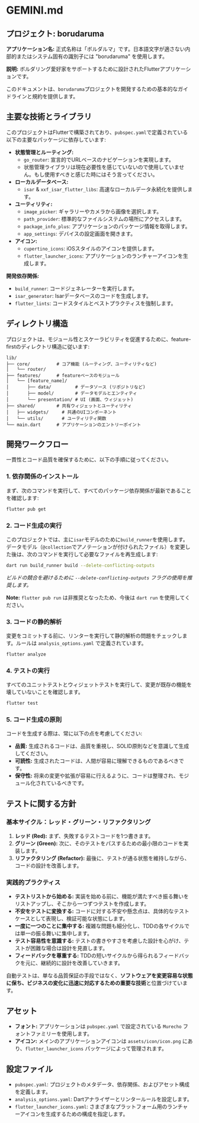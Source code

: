 # GEMINI.md

## プロジェクト: borudaruma

**アプリケーション名:** 正式名称は「ボルダルマ」です。日本語文字が適さない内部的またはシステム固有の識別子には "borudaruma" を使用します。

**説明:** ボルダリング愛好家をサポートするために設計されたFlutterアプリケーションです。

このドキュメントは、`borudaruma`プロジェクトを開発するための基本的なガイドラインと規約を提供します。

## 主要な技術とライブラリ

このプロジェクトはFlutterで構築されており、`pubspec.yaml`で定義されている以下の主要なパッケージに依存しています:

- **状態管理とルーティング:**
  - `go_router`: 宣言的でURLベースのナビゲーションを実現します。
  - 状態管理ライブラリは現在必要性を感じていないので使用していません。もし使用すべきと感じた時にはそう言ってください。
- **ローカルデータベース:**
  - `isar` & `xxf_isar_flutter_libs`: 高速なローカルデータ永続化を提供します。
- **ユーティリティ:**
  - `image_picker`: ギャラリーやカメラから画像を選択します。
  - `path_provider`: 標準的なファイルシステムの場所にアクセスします。
  - `package_info_plus`: アプリケーションのパッケージ情報を取得します。
  - `app_settings`: デバイスの設定画面を開きます。
- **アイコン:**
  - `cupertino_icons`: iOSスタイルのアイコンを提供します。
  - `flutter_launcher_icons`: アプリケーションのランチャーアイコンを生成します。

**開発依存関係:**
- `build_runner`: コードジェネレーターを実行します。
- `isar_generator`: Isarデータベースのコードを生成します。
- `flutter_lints`: コードスタイルとベストプラクティスを強制します。

## ディレクトリ構造

プロジェクトは、モジュール性とスケーラビリティを促進するために、feature-firstのディレクトリ構造に従います:

```
lib/
├── core/          # コア機能 (ルーティング、ユーティリティなど)
│   └── router/
├── features/      # featureベースのモジュール
│   └── [feature_name]/
│       ├── data/         # データソース (リポジトリなど)
│       ├── model/        # データモデルとエンティティ
│       └── presentation/ # UI (画面、ウィジェット)
├── shared/        # 共有ウィジェットとユーティリティ
│   ├── widgets/     # 共通のUIコンポーネント
│   └── utils/       # ユーティリティ関数
└── main.dart      # アプリケーションのエントリーポイント
```

## 開発ワークフロー

一貫性とコード品質を確保するために、以下の手順に従ってください。

### 1. 依存関係のインストール

まず、次のコマンドを実行して、すべてのパッケージ依存関係が最新であることを確認します:

```sh
flutter pub get
```

### 2. コード生成の実行

このプロジェクトでは、主に`isar`モデルのために`build_runner`を使用します。データモデル（`@collection`でアノテーションが付けられたファイル）を変更した後は、次のコマンドを実行して必要なファイルを再生成します:

```sh
dart run build_runner build --delete-conflicting-outputs
```

*ビルドの競合を避けるために `--delete-conflicting-outputs` フラグの使用を推奨します。*

**Note:** `flutter pub run` は非推奨となったため、今後は `dart run` を使用してください。

### 3. コードの静的解析

変更をコミットする前に、リンターを実行して静的解析の問題をチェックします。ルールは `analysis_options.yaml` で定義されています。

```sh
flutter analyze
```

### 4. テストの実行

すべてのユニットテストとウィジェットテストを実行して、変更が既存の機能を壊していないことを確認します。

```sh
flutter test
```

### 5. コード生成の原則

コードを生成する際は、常に以下の点を考慮してください:
- **品質:** 生成されるコードは、品質を重視し、SOLID原則などを意識して生成してください。
- **可読性:** 生成されたコードは、人間が容易に理解できるものであるべきです。
- **保守性:** 将来の変更や拡張が容易に行えるように、コードは整理され、モジュール化されているべきです。

## テストに関する方針

### 基本サイクル：レッド・グリーン・リファクタリング

1.  **レッド (Red):** まず、失敗するテストコードを1つ書きます。
2.  **グリーン (Green):** 次に、そのテストをパスするための最小限のコードを実装します。
3.  **リファクタリング (Refactor):** 最後に、テストが通る状態を維持しながら、コードの設計を改善します。

### 実践的プラクティス

- **テストリストから始める:** 実装を始める前に、機能が満たすべき振る舞いをリストアップし、そこから一つずつテストを作成します。
- **不安をテストに変換する:** コードに対する不安や懸念点は、具体的なテストケースとして表現し、検証可能な状態にします。
- **一度に一つのことに集中する:** 複雑な問題も細分化し、TDDの各サイクルでは単一の振る舞いに集中します。
- **テスト容易性を意識する:** テストの書きやすさを考慮した設計を心がけ、テストが困難な場合は設計を見直します。
- **フィードバックを尊重する:** TDDの短いサイクルから得られるフィードバックを元に、継続的に設計を改善していきます。

自動テストは、単なる品質保証の手段ではなく、**ソフトウェアを変更容易な状態に保ち、ビジネスの変化に迅速に対応するための重要な技術**と位置づけています。

## アセット

- **フォント:** アプリケーションは `pubspec.yaml` で設定されている `Murecho` フォントファミリーを使用します。
- **アイコン:** メインのアプリケーションアイコンは `assets/icon/icon.png` にあり、`flutter_launcher_icons` パッケージによって管理されます。

## 設定ファイル

- `pubspec.yaml`: プロジェクトのメタデータ、依存関係、およびアセット構成を定義します。
- `analysis_options.yaml`: Dartアナライザーとリンタールールを設定します。
- `flutter_launcher_icons.yaml`: さまざまなプラットフォーム用のランチャーアイコンを生成するための構成を指定します。
